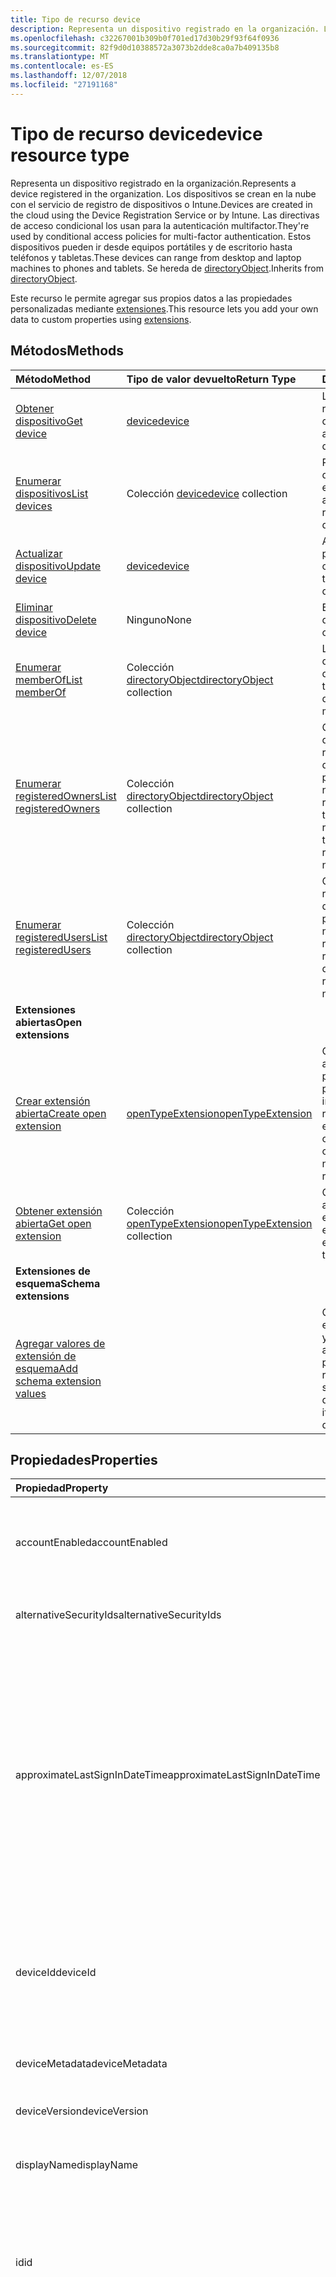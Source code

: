 ```yaml
---
title: Tipo de recurso device
description: Representa un dispositivo registrado en la organización. Los dispositivos se crean en la nube con el servicio de registro de dispositivos o Intune. Las directivas de acceso condicional los usan para la autenticación multifactor. Estos dispositivos pueden ir desde equipos portátiles y de escritorio hasta teléfonos y tabletas. Se hereda de directoryObject.
ms.openlocfilehash: c32267001b309b0f701ed17d30b29f93f64f0936
ms.sourcegitcommit: 82f9d0d10388572a3073b2dde8ca0a7b409135b8
ms.translationtype: MT
ms.contentlocale: es-ES
ms.lasthandoff: 12/07/2018
ms.locfileid: "27191168"
---
```

# <a name="device-resource-type"></a><span data-ttu-id="82795-107">Tipo de recurso device</span><span class="sxs-lookup"><span data-stu-id="82795-107">device resource type</span></span>

<span data-ttu-id="82795-108">Representa un dispositivo registrado en la organización.</span><span class="sxs-lookup"><span data-stu-id="82795-108">Represents a device registered in the organization.</span></span> <span data-ttu-id="82795-109">Los dispositivos se crean en la nube con el servicio de registro de dispositivos o Intune.</span><span class="sxs-lookup"><span data-stu-id="82795-109">Devices are created in the cloud using the Device Registration Service or by Intune.</span></span> <span data-ttu-id="82795-110">Las directivas de acceso condicional los usan para la autenticación multifactor.</span><span class="sxs-lookup"><span data-stu-id="82795-110">They're used by conditional access policies for multi-factor authentication.</span></span> <span data-ttu-id="82795-111">Estos dispositivos pueden ir desde equipos portátiles y de escritorio hasta teléfonos y tabletas.</span><span class="sxs-lookup"><span data-stu-id="82795-111">These devices can range from desktop and laptop machines to phones and tablets.</span></span> <span data-ttu-id="82795-112">Se hereda de [directoryObject](directoryobject.md).</span><span class="sxs-lookup"><span data-stu-id="82795-112">Inherits from [directoryObject](directoryobject.md).</span></span>

<span data-ttu-id="82795-113">Este recurso le permite agregar sus propios datos a las propiedades personalizadas mediante [extensiones](/graph/extensibility-overview).</span><span class="sxs-lookup"><span data-stu-id="82795-113">This resource lets you add your own data to custom properties using [extensions](/graph/extensibility-overview).</span></span>


## <a name="methods"></a><span data-ttu-id="82795-114">Métodos</span><span class="sxs-lookup"><span data-stu-id="82795-114">Methods</span></span>

| <span data-ttu-id="82795-115">Método</span><span class="sxs-lookup"><span data-stu-id="82795-115">Method</span></span>       | <span data-ttu-id="82795-116">Tipo de valor devuelto</span><span class="sxs-lookup"><span data-stu-id="82795-116">Return Type</span></span>  |<span data-ttu-id="82795-117">Descripción</span><span class="sxs-lookup"><span data-stu-id="82795-117">Description</span></span>|
|:---------------|:--------|:----------|
|[<span data-ttu-id="82795-118">Obtener dispositivo</span><span class="sxs-lookup"><span data-stu-id="82795-118">Get device</span></span>](../api/device-get.md) | [<span data-ttu-id="82795-119">device</span><span class="sxs-lookup"><span data-stu-id="82795-119">device</span></span>](device.md) |<span data-ttu-id="82795-120">Lea las propiedades y relaciones de un objeto device.</span><span class="sxs-lookup"><span data-stu-id="82795-120">Read properties and relationships of a device object.</span></span>|
|[<span data-ttu-id="82795-121">Enumerar dispositivos</span><span class="sxs-lookup"><span data-stu-id="82795-121">List devices</span></span>](../api/device-list.md) | <span data-ttu-id="82795-122">Colección [device](device.md)</span><span class="sxs-lookup"><span data-stu-id="82795-122">[device](device.md) collection</span></span>| <span data-ttu-id="82795-123">Recupere una lista de dispositivos registrados en el directorio.</span><span class="sxs-lookup"><span data-stu-id="82795-123">Retrieve a list of devices registered in the directory.</span></span> |
|[<span data-ttu-id="82795-124">Actualizar dispositivo</span><span class="sxs-lookup"><span data-stu-id="82795-124">Update device</span></span>](../api/device-update.md) | [<span data-ttu-id="82795-125">device</span><span class="sxs-lookup"><span data-stu-id="82795-125">device</span></span>](device.md) |<span data-ttu-id="82795-126">Actualice las propiedades de un objeto device.</span><span class="sxs-lookup"><span data-stu-id="82795-126">Update the properties of a device object.</span></span> |
|[<span data-ttu-id="82795-127">Eliminar dispositivo</span><span class="sxs-lookup"><span data-stu-id="82795-127">Delete device</span></span>](../api/device-delete.md) | <span data-ttu-id="82795-128">Ninguno</span><span class="sxs-lookup"><span data-stu-id="82795-128">None</span></span> |<span data-ttu-id="82795-129">Elimine un objeto device.</span><span class="sxs-lookup"><span data-stu-id="82795-129">Delete a device object.</span></span> |
|[<span data-ttu-id="82795-130">Enumerar memberOf</span><span class="sxs-lookup"><span data-stu-id="82795-130">List memberOf</span></span>](../api/device-list-memberof.md) |<span data-ttu-id="82795-131">Colección [directoryObject](directoryobject.md)</span><span class="sxs-lookup"><span data-stu-id="82795-131">[directoryObject](directoryobject.md) collection</span></span>| <span data-ttu-id="82795-132">Los grupos que el dispositivo es miembro directo de la lista.</span><span class="sxs-lookup"><span data-stu-id="82795-132">List the groups that the device is a direct member of.</span></span> |
|[<span data-ttu-id="82795-133">Enumerar registeredOwners</span><span class="sxs-lookup"><span data-stu-id="82795-133">List registeredOwners</span></span>](../api/device-list-registeredowners.md) |<span data-ttu-id="82795-134">Colección [directoryObject](directoryobject.md)</span><span class="sxs-lookup"><span data-stu-id="82795-134">[directoryObject](directoryobject.md) collection</span></span>| <span data-ttu-id="82795-135">Obtenga los usuarios que son propietarios registrados del dispositivo de la propiedad de navegación registeredOwners.</span><span class="sxs-lookup"><span data-stu-id="82795-135">Get the users that are registered owners of the device from the registeredOwners navigation property.</span></span>|
|[<span data-ttu-id="82795-136">Enumerar registeredUsers</span><span class="sxs-lookup"><span data-stu-id="82795-136">List registeredUsers</span></span>](../api/device-list-registeredusers.md) |<span data-ttu-id="82795-137">Colección [directoryObject](directoryobject.md)</span><span class="sxs-lookup"><span data-stu-id="82795-137">[directoryObject](directoryobject.md) collection</span></span>| <span data-ttu-id="82795-138">Obtenga los usuarios registrados del dispositivo de la propiedad de navegación registeredUsers.</span><span class="sxs-lookup"><span data-stu-id="82795-138">Get the registered users of the device from the registeredUsers navigation property.</span></span>|
|<span data-ttu-id="82795-139">**Extensiones abiertas**</span><span class="sxs-lookup"><span data-stu-id="82795-139">**Open extensions**</span></span>| | |
|[<span data-ttu-id="82795-140">Crear extensión abierta</span><span class="sxs-lookup"><span data-stu-id="82795-140">Create open extension</span></span>](../api/opentypeextension-post-opentypeextension.md) |[<span data-ttu-id="82795-141">openTypeExtension</span><span class="sxs-lookup"><span data-stu-id="82795-141">openTypeExtension</span></span>](opentypeextension.md)| <span data-ttu-id="82795-142">Crea una extensión abierta y agrega propiedades personalizadas en una instancia nueva o un recurso existente.</span><span class="sxs-lookup"><span data-stu-id="82795-142">Create an open extension and add custom properties to a new or existing resource.</span></span>|
|[<span data-ttu-id="82795-143">Obtener extensión abierta</span><span class="sxs-lookup"><span data-stu-id="82795-143">Get open extension</span></span>](../api/opentypeextension-get.md) |<span data-ttu-id="82795-144">Colección [openTypeExtension](opentypeextension.md)</span><span class="sxs-lookup"><span data-stu-id="82795-144">[openTypeExtension](opentypeextension.md) collection</span></span>| <span data-ttu-id="82795-145">Obtiene una extensión abierta identificada por el nombre de extensión.</span><span class="sxs-lookup"><span data-stu-id="82795-145">Get an open extension identified by the extension name.</span></span>|
|<span data-ttu-id="82795-146">**Extensiones de esquema**</span><span class="sxs-lookup"><span data-stu-id="82795-146">**Schema extensions**</span></span>| | |
|[<span data-ttu-id="82795-147">Agregar valores de extensión de esquema</span><span class="sxs-lookup"><span data-stu-id="82795-147">Add schema extension values</span></span>](/graph/extensibility-schema-groups) || <span data-ttu-id="82795-148">Cree una definición de extensión de esquema y, después, úsela para agregar datos escritos personalizados a un recurso.</span><span class="sxs-lookup"><span data-stu-id="82795-148">Create a schema extension definition and then use it to add custom typed data to a resource.</span></span>|

## <a name="properties"></a><span data-ttu-id="82795-149">Propiedades</span><span class="sxs-lookup"><span data-stu-id="82795-149">Properties</span></span>
| <span data-ttu-id="82795-150">Propiedad</span><span class="sxs-lookup"><span data-stu-id="82795-150">Property</span></span>     | <span data-ttu-id="82795-151">Tipo</span><span class="sxs-lookup"><span data-stu-id="82795-151">Type</span></span>   |<span data-ttu-id="82795-152">Descripción</span><span class="sxs-lookup"><span data-stu-id="82795-152">Description</span></span>|
|:---------------|:--------|:----------|
|<span data-ttu-id="82795-153">accountEnabled</span><span class="sxs-lookup"><span data-stu-id="82795-153">accountEnabled</span></span>|<span data-ttu-id="82795-154">Booleano</span><span class="sxs-lookup"><span data-stu-id="82795-154">Boolean</span></span>| <span data-ttu-id="82795-p103">**true** si la cuenta está habilitada; en caso contrario, **false**. Necesario.</span><span class="sxs-lookup"><span data-stu-id="82795-p103">**true** if the account is enabled; otherwise, **false**. Required.</span></span>|
|<span data-ttu-id="82795-157">alternativeSecurityIds</span><span class="sxs-lookup"><span data-stu-id="82795-157">alternativeSecurityIds</span></span>|<span data-ttu-id="82795-158">Colección alternativeSecurityId</span><span class="sxs-lookup"><span data-stu-id="82795-158">alternativeSecurityId collection</span></span>| <span data-ttu-id="82795-159">Solo para uso interno.</span><span class="sxs-lookup"><span data-stu-id="82795-159">For internal use only.</span></span> <span data-ttu-id="82795-160">No admite valores NULL.</span><span class="sxs-lookup"><span data-stu-id="82795-160">Not nullable.</span></span> |
|<span data-ttu-id="82795-161">approximateLastSignInDateTime</span><span class="sxs-lookup"><span data-stu-id="82795-161">approximateLastSignInDateTime</span></span>|<span data-ttu-id="82795-162">DateTimeOffset</span><span class="sxs-lookup"><span data-stu-id="82795-162">DateTimeOffset</span></span>| <span data-ttu-id="82795-163">El tipo de marca de tiempo representa la información de fecha y hora con el formato ISO 8601 y está siempre en hora UTC.</span><span class="sxs-lookup"><span data-stu-id="82795-163">The Timestamp type represents date and time information using ISO 8601 format and is always in UTC time.</span></span> <span data-ttu-id="82795-164">Por ejemplo, medianoche UTC del 1 de enero de 2014 sería así: `'2014-01-01T00:00:00Z'` Solo lectura.</span><span class="sxs-lookup"><span data-stu-id="82795-164">For example, midnight UTC on Jan 1, 2014 would look like this: `'2014-01-01T00:00:00Z'` Read-only.</span></span> |
|<span data-ttu-id="82795-165">deviceId</span><span class="sxs-lookup"><span data-stu-id="82795-165">deviceId</span></span>|<span data-ttu-id="82795-166">string</span><span class="sxs-lookup"><span data-stu-id="82795-166">string</span></span>| <span data-ttu-id="82795-167">Identificador único establecido por el servicio de registro de dispositivos de Azure en el momento del registro.</span><span class="sxs-lookup"><span data-stu-id="82795-167">Unique identifier set by Azure Device Registration Service at the time of registration.</span></span> |
|<span data-ttu-id="82795-168">deviceMetadata</span><span class="sxs-lookup"><span data-stu-id="82795-168">deviceMetadata</span></span>|<span data-ttu-id="82795-169">String</span><span class="sxs-lookup"><span data-stu-id="82795-169">String</span></span>| <span data-ttu-id="82795-170">Solo para uso interno.</span><span class="sxs-lookup"><span data-stu-id="82795-170">For interal use only.</span></span> <span data-ttu-id="82795-171">Establecido en NULL.</span><span class="sxs-lookup"><span data-stu-id="82795-171">Set to null.</span></span> |
|<span data-ttu-id="82795-172">deviceVersion</span><span class="sxs-lookup"><span data-stu-id="82795-172">deviceVersion</span></span>|<span data-ttu-id="82795-173">Int32</span><span class="sxs-lookup"><span data-stu-id="82795-173">Int32</span></span>| <span data-ttu-id="82795-174">Solo para uso interno.</span><span class="sxs-lookup"><span data-stu-id="82795-174">For interal use only.</span></span> |
|<span data-ttu-id="82795-175">displayName</span><span class="sxs-lookup"><span data-stu-id="82795-175">displayName</span></span>|<span data-ttu-id="82795-176">String</span><span class="sxs-lookup"><span data-stu-id="82795-176">String</span></span>|<span data-ttu-id="82795-p107">El nombre para mostrar del dispositivo. Necesario.</span><span class="sxs-lookup"><span data-stu-id="82795-p107">The display name for the device. Required.</span></span> |
|<span data-ttu-id="82795-179">id</span><span class="sxs-lookup"><span data-stu-id="82795-179">id</span></span>|<span data-ttu-id="82795-180">String</span><span class="sxs-lookup"><span data-stu-id="82795-180">String</span></span>|<span data-ttu-id="82795-p108">El identificador único del dispositivo. Hereda de [directoryObject](directoryobject.md). Clave, no admite valores NULL. Solo lectura.</span><span class="sxs-lookup"><span data-stu-id="82795-p108">The unique identifier for the device. Inherited from [directoryObject](directoryobject.md). Key, Not nullable. Read-only.</span></span>|
|<span data-ttu-id="82795-185">isCompliant</span><span class="sxs-lookup"><span data-stu-id="82795-185">isCompliant</span></span>|<span data-ttu-id="82795-186">Boolean</span><span class="sxs-lookup"><span data-stu-id="82795-186">Boolean</span></span>|<span data-ttu-id="82795-187">**true** si el dispositivo cumple con las directivas de administración de dispositivos móviles (MDM); en caso contrario, **false**.</span><span class="sxs-lookup"><span data-stu-id="82795-187">**true** if the device complies with Mobile Device Management (MDM) policies; otherwise, **false**.</span></span> <span data-ttu-id="82795-188">Solo lectura.</span><span class="sxs-lookup"><span data-stu-id="82795-188">Read-only.</span></span> <span data-ttu-id="82795-189">Esto sólo se pueden actualizar por Intune para cualquier tipo de sistema operativo del dispositivo o por un [aprobado MDM aplicación](https://docs.microsoft.com/windows/client-management/mdm/azure-active-directory-integration-with-mdm) para dispositivos de sistema operativo Windows.</span><span class="sxs-lookup"><span data-stu-id="82795-189">This can only be updated by Intune for any device OS type or by an [approved MDM app](https://docs.microsoft.com/windows/client-management/mdm/azure-active-directory-integration-with-mdm) for Windows OS devices.</span></span>|
|<span data-ttu-id="82795-190">isManaged</span><span class="sxs-lookup"><span data-stu-id="82795-190">isManaged</span></span>|<span data-ttu-id="82795-191">Boolean</span><span class="sxs-lookup"><span data-stu-id="82795-191">Boolean</span></span>|<span data-ttu-id="82795-192">**true** si una aplicación de administración de dispositivos móviles (MDM) administra el dispositivo; en caso contrario, **false**.</span><span class="sxs-lookup"><span data-stu-id="82795-192">**true** if the device is managed by a Mobile Device Management (MDM) app; otherwise, **false**.</span></span> <span data-ttu-id="82795-193">Esto sólo se pueden actualizar por Intune para cualquier tipo de sistema operativo del dispositivo o por un [aprobado MDM aplicación](https://docs.microsoft.com/windows/client-management/mdm/azure-active-directory-integration-with-mdm) para dispositivos de sistema operativo Windows.</span><span class="sxs-lookup"><span data-stu-id="82795-193">This can only be updated by Intune for any device OS type or by an [approved MDM app](https://docs.microsoft.com/windows/client-management/mdm/azure-active-directory-integration-with-mdm) for Windows OS devices.</span></span> |
|<span data-ttu-id="82795-194">onPremisesLastSyncDateTime</span><span class="sxs-lookup"><span data-stu-id="82795-194">onPremisesLastSyncDateTime</span></span>|<span data-ttu-id="82795-195">DateTimeOffset</span><span class="sxs-lookup"><span data-stu-id="82795-195">DateTimeOffset</span></span>|<span data-ttu-id="82795-196">La última hora en que se ha sincronizado el objeto con el directorio local. El tipo de marca de tiempo representa la información de fecha y hora con el formato ISO 8601 y está siempre en hora UTC.</span><span class="sxs-lookup"><span data-stu-id="82795-196">The last time at which the object was synced with the on-premises directory.The Timestamp type represents date and time information using ISO 8601 format and is always in UTC time.</span></span> <span data-ttu-id="82795-197">Por ejemplo, medianoche UTC del 1 de enero de 2014 sería así: `'2014-01-01T00:00:00Z'` Solo lectura.</span><span class="sxs-lookup"><span data-stu-id="82795-197">For example, midnight UTC on Jan 1, 2014 would look like this: `'2014-01-01T00:00:00Z'` Read-only.</span></span>|
|<span data-ttu-id="82795-198">onPremisesSyncEnabled</span><span class="sxs-lookup"><span data-stu-id="82795-198">onPremisesSyncEnabled</span></span>|<span data-ttu-id="82795-199">Booleano</span><span class="sxs-lookup"><span data-stu-id="82795-199">Boolean</span></span>|<span data-ttu-id="82795-200">**true** si este objeto está sincronizado desde un directorio local; **false** si este objeto se ha sincronizado originalmente desde un directorio local, pero ya no está sincronizado; **null** si este objeto no se ha sincronizado nunca desde un directorio local (valor predeterminado).</span><span class="sxs-lookup"><span data-stu-id="82795-200">**true** if this object is synced from an on-premises directory; **false** if this object was originally synced from an on-premises directory but is no longer synced; **null** if this object has never been synced from an on-premises directory (default).</span></span> <span data-ttu-id="82795-201">Solo lectura.</span><span class="sxs-lookup"><span data-stu-id="82795-201">Read-only.</span></span> |
|<span data-ttu-id="82795-202">operatingSystem</span><span class="sxs-lookup"><span data-stu-id="82795-202">operatingSystem</span></span>|<span data-ttu-id="82795-203">String</span><span class="sxs-lookup"><span data-stu-id="82795-203">String</span></span>| <span data-ttu-id="82795-p113">El tipo de sistema operativo del dispositivo. Necesario.</span><span class="sxs-lookup"><span data-stu-id="82795-p113">The type of operating system on the device. Required.</span></span> |
|<span data-ttu-id="82795-206">operatingSystemVersion</span><span class="sxs-lookup"><span data-stu-id="82795-206">operatingSystemVersion</span></span>|<span data-ttu-id="82795-207">String</span><span class="sxs-lookup"><span data-stu-id="82795-207">String</span></span>|<span data-ttu-id="82795-p114">La versión del sistema operativo del dispositivo. Necesario.</span><span class="sxs-lookup"><span data-stu-id="82795-p114">The version of the operating system on the device. Required.</span></span> |
|<span data-ttu-id="82795-210">physicalIds</span><span class="sxs-lookup"><span data-stu-id="82795-210">physicalIds</span></span>|<span data-ttu-id="82795-211">Colección string</span><span class="sxs-lookup"><span data-stu-id="82795-211">String collection</span></span>| <span data-ttu-id="82795-212">Solo para uso interno.</span><span class="sxs-lookup"><span data-stu-id="82795-212">For interal use only.</span></span> <span data-ttu-id="82795-213">No admite valores NULL.</span><span class="sxs-lookup"><span data-stu-id="82795-213">Not nullable.</span></span> |
|<span data-ttu-id="82795-214">trustType</span><span class="sxs-lookup"><span data-stu-id="82795-214">trustType</span></span>|<span data-ttu-id="82795-215">String</span><span class="sxs-lookup"><span data-stu-id="82795-215">String</span></span>| <span data-ttu-id="82795-216">Tipo de confianza del dispositivo que se ha unido.</span><span class="sxs-lookup"><span data-stu-id="82795-216">Type of trust for the joined device.</span></span> <span data-ttu-id="82795-217">Solo lectura.</span><span class="sxs-lookup"><span data-stu-id="82795-217">Read-only.</span></span> <span data-ttu-id="82795-218">Valores posibles:</span><span class="sxs-lookup"><span data-stu-id="82795-218">Possible values:</span></span> <br /><span data-ttu-id="82795-219">**Área de trabajo**: indica *dispositivos personales BYOD*.</span><span class="sxs-lookup"><span data-stu-id="82795-219">**Workplace** - indicates *bring your own personal devices*</span></span><br /><span data-ttu-id="82795-220">**AzureAd**: dispositivos unidos solo a la nube.</span><span class="sxs-lookup"><span data-stu-id="82795-220">**AzureAd** - Cloud only joined devices</span></span><br /><span data-ttu-id="82795-221">**ServerAd**: dispositivos unidos al dominio local que se han unido a Azure AD.</span><span class="sxs-lookup"><span data-stu-id="82795-221">**ServerAd** - on-premises domain joined devices joined to Azure AD.</span></span> <span data-ttu-id="82795-222">Para más información, vea [Introducción a la administración de dispositivos en Azure Active Directory](https://docs.microsoft.com/en-us/azure/active-directory/device-management-introduction).</span><span class="sxs-lookup"><span data-stu-id="82795-222">For more details, see [Introduction to device management in Azure Active Directory](https://docs.microsoft.com/en-us/azure/active-directory/device-management-introduction)</span></span> |

## <a name="relationships"></a><span data-ttu-id="82795-223">Relaciones</span><span class="sxs-lookup"><span data-stu-id="82795-223">Relationships</span></span>
| <span data-ttu-id="82795-224">Relación</span><span class="sxs-lookup"><span data-stu-id="82795-224">Relationship</span></span> | <span data-ttu-id="82795-225">Tipo</span><span class="sxs-lookup"><span data-stu-id="82795-225">Type</span></span>   |<span data-ttu-id="82795-226">Descripción</span><span class="sxs-lookup"><span data-stu-id="82795-226">Description</span></span>|
|:---------------|:--------|:----------|
|<span data-ttu-id="82795-227">extensions</span><span class="sxs-lookup"><span data-stu-id="82795-227">extensions</span></span>|<span data-ttu-id="82795-228">Colección [Extension](extension.md)</span><span class="sxs-lookup"><span data-stu-id="82795-228">[extension](extension.md) collection</span></span>|<span data-ttu-id="82795-p118">La colección de extensiones abiertas definidas para el dispositivo. Solo lectura. Admite valores NULL.</span><span class="sxs-lookup"><span data-stu-id="82795-p118">The collection of open extensions defined for the device. Read-only. Nullable.</span></span>|
|<span data-ttu-id="82795-232">memberOf</span><span class="sxs-lookup"><span data-stu-id="82795-232">memberOf</span></span>|<span data-ttu-id="82795-233">Colección [directoryObject](directoryobject.md)</span><span class="sxs-lookup"><span data-stu-id="82795-233">[directoryObject](directoryobject.md) collection</span></span>|<span data-ttu-id="82795-p119">Grupos a los que pertenece este grupo. Métodos HTTP: GET (compatible con todos los grupos). Solo lectura. Admite valores NULL.</span><span class="sxs-lookup"><span data-stu-id="82795-p119">Groups that this group is a member of. HTTP Methods: GET (supported for all groups). Read-only. Nullable.</span></span>|
|<span data-ttu-id="82795-238">registeredOwners</span><span class="sxs-lookup"><span data-stu-id="82795-238">registeredOwners</span></span>|<span data-ttu-id="82795-239">Colección [directoryObject](directoryobject.md)</span><span class="sxs-lookup"><span data-stu-id="82795-239">[directoryObject](directoryobject.md) collection</span></span>|<span data-ttu-id="82795-240">Usuario que ha unido el dispositivo a la nube o que ha registrado su dispositivo personal.</span><span class="sxs-lookup"><span data-stu-id="82795-240">The user that cloud joined the device or registered their personal device.</span></span> <span data-ttu-id="82795-241">El propietario registrado se establece en el momento del registro.</span><span class="sxs-lookup"><span data-stu-id="82795-241">The registered owner is set at the time of registration.</span></span> <span data-ttu-id="82795-242">Actualmente, solo puede haber un propietario.</span><span class="sxs-lookup"><span data-stu-id="82795-242">Currently, there can be only one owner.</span></span> <span data-ttu-id="82795-243">Solo lectura.</span><span class="sxs-lookup"><span data-stu-id="82795-243">Read-only.</span></span> <span data-ttu-id="82795-244">Admite valores NULL.</span><span class="sxs-lookup"><span data-stu-id="82795-244">Nullable.</span></span> |
|<span data-ttu-id="82795-245">registeredUsers</span><span class="sxs-lookup"><span data-stu-id="82795-245">registeredUsers</span></span>|<span data-ttu-id="82795-246">Colección [directoryObject](directoryobject.md)</span><span class="sxs-lookup"><span data-stu-id="82795-246">[directoryObject](directoryobject.md) collection</span></span>|<span data-ttu-id="82795-247">Colección de usuarios registrados del dispositivo.</span><span class="sxs-lookup"><span data-stu-id="82795-247">Collection of registered users of the device.</span></span> <span data-ttu-id="82795-248">En el caso de los dispositivos unidos a la nube y los dispositivos personales registrados, los usuarios registrados se establecen en el mismo valor que los propietarios registrados en el momento del registro.</span><span class="sxs-lookup"><span data-stu-id="82795-248">For cloud joined devices and registered personal devices, registered users are set to the same value as registered owners at the time of registration.</span></span> <span data-ttu-id="82795-249">Solo lectura.</span><span class="sxs-lookup"><span data-stu-id="82795-249">Read-only.</span></span> <span data-ttu-id="82795-250">Admite valores NULL.</span><span class="sxs-lookup"><span data-stu-id="82795-250">Nullable.</span></span>|

## <a name="json-representation"></a><span data-ttu-id="82795-251">Representación JSON</span><span class="sxs-lookup"><span data-stu-id="82795-251">JSON representation</span></span>

<span data-ttu-id="82795-252">Aquí tiene una representación JSON del recurso</span><span class="sxs-lookup"><span data-stu-id="82795-252">Here is a JSON representation of the resource</span></span>

<!--{
  "blockType": "resource",
  "openType": true,
  "optionalProperties": [
    "extensions",
    "registeredOwners",
    "registeredUsers"
  ],
  "keyProperty": "id",
  "baseType": "microsoft.graph.directoryObject",
  "@odata.type": "microsoft.graph.device"
}-->

```json
{
  "accountEnabled": true,
  "alternativeSecurityIds": [{"@odata.type": "microsoft.graph.alternativeSecurityId"}],
  "approximateLastSignInDateTime": "String (timestamp)",
  "deviceId": "string",
  "deviceMetadata": "string",
  "deviceVersion": 1024,
  "displayName": "string",
  "id": "string (identifier)",
  "isCompliant": true,
  "isManaged": true,
  "onPremisesLastSyncDateTime": "String (timestamp)",
  "onPremisesSyncEnabled": true,
  "operatingSystem": "string",
  "operatingSystemVersion": "string",
  "physicalIds": ["string"],
  "trustType": "string"
}
```

## <a name="see-also"></a><span data-ttu-id="82795-253">Vea también</span><span class="sxs-lookup"><span data-stu-id="82795-253">See also</span></span>

- [<span data-ttu-id="82795-254">Agregar datos personalizados a los recursos mediante extensiones</span><span class="sxs-lookup"><span data-stu-id="82795-254">Add custom data to resources using extensions</span></span>](/graph/extensibility-overview)
- [<span data-ttu-id="82795-255">Agregar datos personalizados a los usuarios mediante extensiones abiertas</span><span class="sxs-lookup"><span data-stu-id="82795-255">Add custom data to users using open extensions</span></span>](/graph/extensibility-open-users)
- [<span data-ttu-id="82795-256">Agregar datos personalizados a los grupos mediante extensiones de esquema</span><span class="sxs-lookup"><span data-stu-id="82795-256">Add custom data to groups using schema extensions</span></span>](/graph/extensibility-schema-groups)


<!-- uuid: 8fcb5dbc-d5aa-4681-8e31-b001d5168d79
2015-10-25 14:57:30 UTC -->
<!-- {
  "type": "#page.annotation",
  "description": "device resource",
  "keywords": "",
  "section": "documentation",
  "tocPath": ""
}-->
